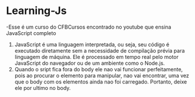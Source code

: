# Learning-Js

-Esse é um curso do CFBCursos encontrado no youtube que ensina JavaScript completo

1. JavaScript é uma linguagem interpretada, ou seja, seu código é executado diretamente sem a necessidade de compilação prévia para linguagem de máquina. Ele é processado em tempo real pelo motor JavaScript do navegador ou de um ambiente como o Node.js.
2. Quando o sript fica fora do body ele nao vai funcionar perfeitamente, pois ao procurar o elemento para manipular, nao vai encontrar, uma vez que o body com os elementos ainda nao foi carregado. Portanto, deixe ele por ultimo no body.
